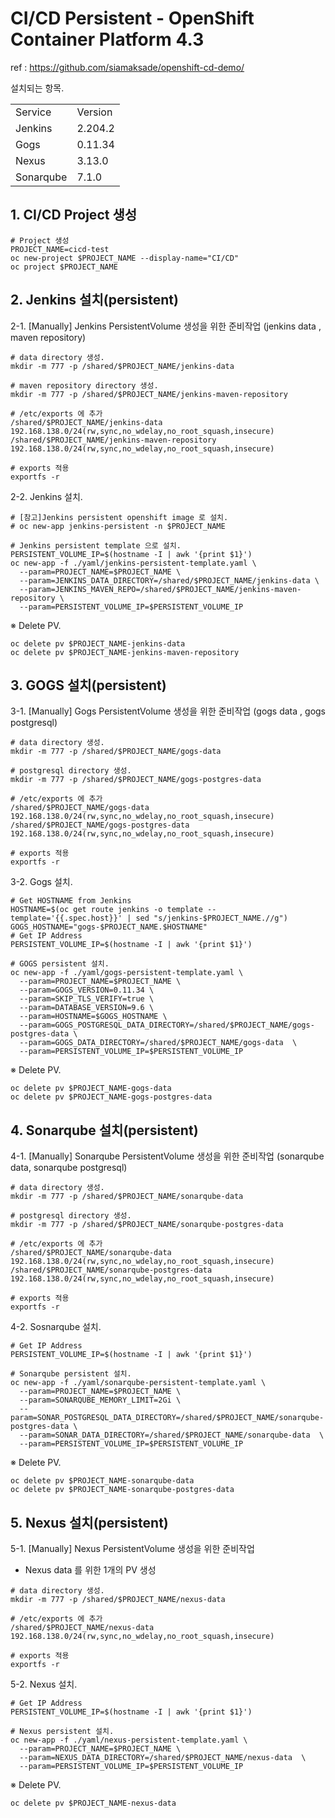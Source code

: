 # CI/CD Persistent - OpenShift Container Platform 4.3
  ref : https://github.com/siamaksade/openshift-cd-demo/

  설치되는 항목.
  <table>
    <tbody>
    <tr>
        <td>Service</td>
        <td>Version</td>  
    </tr>
    <tr>
        <td>Jenkins</td>
        <td>2.204.2</td> 
    </tr>
    <tr>
        <td>Gogs</td>
        <td>0.11.34</td>
    </tr>
    <tr>
        <td>Nexus</td>
        <td>3.13.0</td>
    </tr>
    <tr>
        <td>Sonarqube</td>
        <td>7.1.0</td>
    </tr>        
    </tbody>
  </table>  

  ## 1. CI/CD Project 생성
	
  ```shell
  # Project 생성
  PROJECT_NAME=cicd-test
  oc new-project $PROJECT_NAME --display-name="CI/CD"
  oc project $PROJECT_NAME
  ```  
  <!-- # Jenkins 접근권한 부여 
  oc policy add-role-to-group edit system:serviceaccounts:$PROJECT_NAME -n $PROJECT_NAME
	
  # project 에 admin roll 부여[ocp admin 계정만 실행가능]
  oc adm policy add-role-to-user admin admin -n $PROJECT_NAME >/dev/null 2>&1
	
  # pod-network 에 project 추가[ocp admin 계정만 실행가능]
  oc adm pod-network join-projects --to=$PROJECT_NAME >/dev/null 2>&1
  -->


  ## 2. Jenkins 설치(persistent)
	
  2-1. [Manually] Jenkins PersistentVolume 생성을 위한 준비작업 (jenkins data , maven repository)
  
  ```shell
  # data directory 생성.
  mkdir -m 777 -p /shared/$PROJECT_NAME/jenkins-data

  # maven repository directory 생성.
  mkdir -m 777 -p /shared/$PROJECT_NAME/jenkins-maven-repository

  # /etc/exports 에 추가
  /shared/$PROJECT_NAME/jenkins-data 192.168.138.0/24(rw,sync,no_wdelay,no_root_squash,insecure)
  /shared/$PROJECT_NAME/jenkins-maven-repository 192.168.138.0/24(rw,sync,no_wdelay,no_root_squash,insecure)

  # exports 적용
  exportfs -r
  ```
  2-2. Jenkins 설치.
  ```shell
  # [참고]Jenkins persistent openshift image 로 설치.
  # oc new-app jenkins-persistent -n $PROJECT_NAME

  # Jenkins persistent template 으로 설치.
  PERSISTENT_VOLUME_IP=$(hostname -I | awk '{print $1}')
  oc new-app -f ./yaml/jenkins-persistent-template.yaml \
    --param=PROJECT_NAME=$PROJECT_NAME \
    --param=JENKINS_DATA_DIRECTORY=/shared/$PROJECT_NAME/jenkins-data \
    --param=JENKINS_MAVEN_REPO=/shared/$PROJECT_NAME/jenkins-maven-repository \
    --param=PERSISTENT_VOLUME_IP=$PERSISTENT_VOLUME_IP 
  ```
  ※ Delete PV.
  ```shell
  oc delete pv $PROJECT_NAME-jenkins-data
  oc delete pv $PROJECT_NAME-jenkins-maven-repository
  ```
	
  ## 3. GOGS 설치(persistent)

  3-1. [Manually] Gogs PersistentVolume 생성을 위한 준비작업 (gogs data , gogs postgresql)
  
  ```shell
  # data directory 생성.
  mkdir -m 777 -p /shared/$PROJECT_NAME/gogs-data

  # postgresql directory 생성.
  mkdir -m 777 -p /shared/$PROJECT_NAME/gogs-postgres-data

  # /etc/exports 에 추가
  /shared/$PROJECT_NAME/gogs-data 192.168.138.0/24(rw,sync,no_wdelay,no_root_squash,insecure)
  /shared/$PROJECT_NAME/gogs-postgres-data 192.168.138.0/24(rw,sync,no_wdelay,no_root_squash,insecure)

  # exports 적용
  exportfs -r	
  ```

  3-2. Gogs 설치.	
  ```shell
  # Get HOSTNAME from Jenkins
  HOSTNAME=$(oc get route jenkins -o template --template='{{.spec.host}}' | sed "s/jenkins-$PROJECT_NAME.//g")
  GOGS_HOSTNAME="gogs-$PROJECT_NAME.$HOSTNAME"
  # Get IP Address
  PERSISTENT_VOLUME_IP=$(hostname -I | awk '{print $1}')
	
  # GOGS persistent 설치.
  oc new-app -f ./yaml/gogs-persistent-template.yaml \
    --param=PROJECT_NAME=$PROJECT_NAME \
    --param=GOGS_VERSION=0.11.34 \
    --param=SKIP_TLS_VERIFY=true \
    --param=DATABASE_VERSION=9.6 \
    --param=HOSTNAME=$GOGS_HOSTNAME \
    --param=GOGS_POSTGRESQL_DATA_DIRECTORY=/shared/$PROJECT_NAME/gogs-postgres-data \
    --param=GOGS_DATA_DIRECTORY=/shared/$PROJECT_NAME/gogs-data  \
    --param=PERSISTENT_VOLUME_IP=$PERSISTENT_VOLUME_IP 
  ```
  ※ Delete PV.
  ```shell
  oc delete pv $PROJECT_NAME-gogs-data
  oc delete pv $PROJECT_NAME-gogs-postgres-data
  ```

  ## 4. Sonarqube 설치(persistent)
	
  4-1. [Manually] Sonarqube PersistentVolume 생성을 위한 준비작업 (sonarqube data, sonarqube postgresql)
  
  ```shell
  # data directory 생성.
  mkdir -m 777 -p /shared/$PROJECT_NAME/sonarqube-data

  # postgresql directory 생성.
  mkdir -m 777 -p /shared/$PROJECT_NAME/sonarqube-postgres-data

  # /etc/exports 에 추가
  /shared/$PROJECT_NAME/sonarqube-data 192.168.138.0/24(rw,sync,no_wdelay,no_root_squash,insecure)
  /shared/$PROJECT_NAME/sonarqube-postgres-data 192.168.138.0/24(rw,sync,no_wdelay,no_root_squash,insecure)

  # exports 적용
  exportfs -r	
  ```

  4-2. Sosnarqube 설치.	
  ```shell
  # Get IP Address
  PERSISTENT_VOLUME_IP=$(hostname -I | awk '{print $1}')
	
  # Sonarqube persistent 설치.
  oc new-app -f ./yaml/sonarqube-persistent-template.yaml \
    --param=PROJECT_NAME=$PROJECT_NAME \
    --param=SONARQUBE_MEMORY_LIMIT=2Gi \
    --param=SONAR_POSTGRESQL_DATA_DIRECTORY=/shared/$PROJECT_NAME/sonarqube-postgres-data \
    --param=SONAR_DATA_DIRECTORY=/shared/$PROJECT_NAME/sonarqube-data  \
    --param=PERSISTENT_VOLUME_IP=$PERSISTENT_VOLUME_IP 
  ```
  ※ Delete PV.
  ```shell
  oc delete pv $PROJECT_NAME-sonarqube-data
  oc delete pv $PROJECT_NAME-sonarqube-postgres-data
  ```
	
  ## 5. Nexus 설치(persistent)

  5-1. [Manually] Nexus PersistentVolume 생성을 위한 준비작업 
  - Nexus data 를 위한 1개의 PV 생성
  
  ```shell
  # data directory 생성.
  mkdir -m 777 -p /shared/$PROJECT_NAME/nexus-data

  # /etc/exports 에 추가
  /shared/$PROJECT_NAME/nexus-data 192.168.138.0/24(rw,sync,no_wdelay,no_root_squash,insecure)

  # exports 적용
  exportfs -r
  ```

  5-2. Nexus 설치.	
  ```shell
  # Get IP Address
  PERSISTENT_VOLUME_IP=$(hostname -I | awk '{print $1}')
	
  # Nexus persistent 설치.
  oc new-app -f ./yaml/nexus-persistent-template.yaml \
    --param=PROJECT_NAME=$PROJECT_NAME \
    --param=NEXUS_DATA_DIRECTORY=/shared/$PROJECT_NAME/nexus-data  \
    --param=PERSISTENT_VOLUME_IP=$PERSISTENT_VOLUME_IP 
  ```

  ※ Delete PV.
  ```shell
  oc delete pv $PROJECT_NAME-nexus-data
  ```
